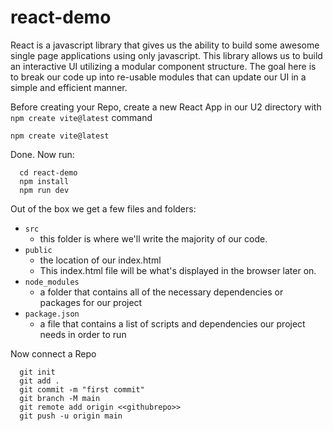 # react-demo

React is a javascript library that gives us the ability to build some awesome single page applications using only javascript. This library allows us to build an interactive UI utilizing a modular component structure. The goal here is to break our code up into re-usable modules that can update our UI in a simple and efficient manner.


Before creating your Repo, create a new React App in our U2 directory with `npm create vite@latest` command

```
npm create vite@latest
```

Done. Now run:

```
  cd react-demo
  npm install
  npm run dev
```

Out of the box we get a few files and folders:

- `src`
  - this folder is where we'll write the majority of our code.
- `public`
  - the location of our index.html
  - This index.html file will be what's displayed in the browser later on.
- `node_modules`
  - a folder that contains all of the necessary dependencies or packages for our project
- `package.json`
  - a file that contains a list of scripts and dependencies our project needs in order to run
 

Now connect a Repo
```
  git init
  git add .
  git commit -m "first commit"
  git branch -M main
  git remote add origin <<githubrepo>>
  git push -u origin main
```

